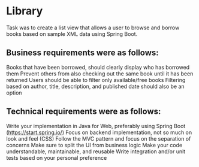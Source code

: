 # Library

Task was to create a list view that allows a user to browse and borrow books based on sample XML data using Spring Boot.

## Business requirements were as follows:
  
Books that have been borrowed, should clearly display who has borrowed them
Prevent others from also checking out the same book until it has been returned
Users should be able to filter only available/free books
Filtering based on author, title, description, and published date should also be an option

## Technical requirements were as follows:

Write your implementation in Java for Web, preferably using Spring Boot (https://start.spring.io/) 
Focus on backend implementation, not so much on look and feel (CSS)
Follow the MVC pattern and focus on the separation of concerns
Make sure to split the UI from business logic
Make your code understandable, maintainable, and reusable
Write integration and/or unit tests based on your personal preference
